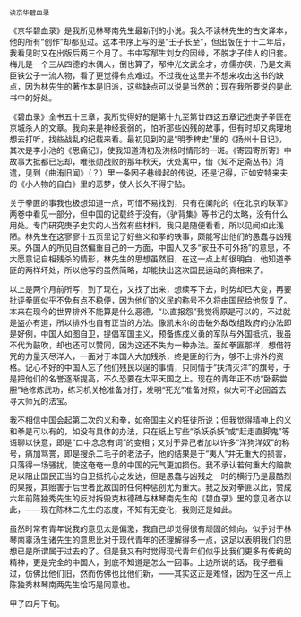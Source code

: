     读京华碧血录 

   《京华碧血录》是我所见林琴南先生最新刊的小说。我久不读林先生的古文译本，他的所有“创作”却都见过。这本书序上写的是“壬子长至”，但出版在于十二年后，我看见时又在出版后两三个月了。书中写邴生刘女的因缘，不脱才子佳人的旧套。梅儿是一个三从四德的木偶人，倒也算了，邴仲光文武全才，亦儒亦侠，乃是文素臣铁公子一流人物，看了更觉得有点难过。不过我在这里并不想来攻击这书的缺点，因为林先生的著作本是旧派，这些缺点可以说是当然的；现在我所要说的是此书中的好处。

   《碧血录》全书五十三章，我所觉得好的是第十九至第廿四这五章记述庚子拳匪在京城杀人的文章。我向来是神经衰弱的，怕听那些凶残的故事，但有时却又病理地想去打听，找些战乱的纪载来看。最初见到的是“明季稗史”里的《扬州十日记》，其次是李小池的《思痛记》，使我知道清初及洪杨时情形的一斑。《寄园寄所寄》中故事大抵都已忘却，唯张勋战败的那年秋天，伏处寓中，借《知不足斋丛书》消遣，见到《曲洧旧闻》（？）里一条因子巷缘起的传说，还是记得，正如安特来夫的《小人物的自白》里的恶梦，使人长久不得宁贴。

   关于拳匪的事我也极想知道一点，可惜不易找到，只有在阑陀的《在北京的联军》两卷中看见一部分，但中国的记载终于没有，《驴背集》等书记的太略，没有什么用处。专门研究庚子史实的人当然有些材料，我只是随便看看，所以见闻如此浅陋。林先生在这寥寥十五页里记了好些义和拳的轶事，颇能写出他们的愚蠢与凶残来。外国人的所见自然偏重自己的一方面，中国人又多“家丑不可外扬”的意思，不大愿意记自相残杀的情形，林先生的思想虽然旧，在这一点上却很明白，他知道拳匪的两样坏处，所以他写的虽然简略，却能抉出这次国民运动的真相来了。

   以上是两个月前所写，到了现在，又找了出来，想续写下去，时势却已大变，再要批评拳匪似乎不免有点不稳便，因为他们的义民的称号不久将由国民给他恢复了。本来在现今的世界排外不能算是什么恶德，“以直报怨”我觉得原是可以的，不过就是盗亦有道，所以排外也自有正当的方法。像凯末尔的击破外敌改组政府的办法即是好例，中国人如图自卫，提倡军国主义，预备练成义勇的军队与外国抵抗，我虽不代为鼓吹，却也还可以赞同，因为这还不失为一种办法。至如拳匪那样，想借符咒的力量灭尽洋人，一面对于本国人大加残杀，终是匪的行为，够不上排外的资格。记心不好的中国人忘了他们残民以逞的事情，只同情于“扶清灭洋”的旗号，于是把他们的名誉逐渐提高，不久恐要在太平天国之上。现在的青年正不妨“卧薪尝胆”地修炼武功，练习机关枪准备对打，发明“死光”准备对照，似大可不必回首去寻大师兄的法宝。

   我不相信中国会起第二次的义和拳，如帝国主义的狂徒所说；但我觉得精神上的义和拳是可以有的，如没有具体的办法，只在纸上写些“杀妖杀妖”或“赶走直脚鬼”等语聊以快意，即是“口中念念有词”的变相；又对于异己者加以许多“洋狗洋奴”的称号，痛加骂詈，即是搜杀二毛子的老法子，他的结果是于“夷人”并无重大的损害，只落得一场骚扰，使这奄奄一息的中国的元气更加损伤。我不承认若何重大的赔款足以阻止国民正当的自卫抵抗心之发达，但是愚蠢与凶残之一时的横行乃是最酷烈的果报，其贻害于后世者比敌国的任何种惩创尤为重大。我之反对拳匪以此，赞成六年前陈独秀先生的反对拆毁克林德碑与林琴南先生的《碧血录》里的意见者亦以此，——现在陈林二先生的态度，不知有无变化，我则还是如此。

   虽然时常有青年说我的意见太是偏激，我自己却觉得很有顽固的倾向，似乎对于林琴南辜汤生诸先生的意思比对于现代青年的还理解得多一点，这足以表明我们的思想已是所谓属于过去的了。但是我又有时觉得现代青年们似乎比我们更多有传统的精神，更是完全的中国人，到底不知道是怎么一回事。上边所说的话，我仔细看过，仿佛比他们旧，然而仿佛也比他们新，——其实这正是难怪，因为在这一点上陈独秀林琴南两先生恰巧是同意也。

   甲子四月下旬。

